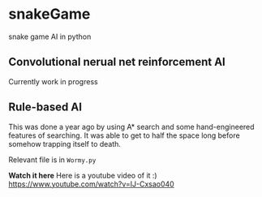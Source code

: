 # snakeGame
snake game AI in python

## Convolutional nerual net reinforcement AI
Currently work in progress

## Rule-based AI
This was done a year ago by using A* search and some hand-engineered features of searching. It was able to get to half the space long before somehow trapping itself to death. 

Relevant file is in `Wormy.py`

**Watch it here**
Here is a youtube video of it :) 
https://www.youtube.com/watch?v=IJ-Cxsao040

